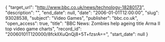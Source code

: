 {
  "target_url": "http://www.bbc.co.uk/news/technology-18280173", 
  "description": "", 
  "end_date": null, 
  "date": "2006-01-01T12:00:00", 
  "slug": 93028538, 
  "subject": "Video Games", 
  "publisher": "bbc.co.uk", 
  "open_access": true, 
  "title": "BBC News: Zombies help ageing title Arma II top video game charts", 
  "record_id": "20060101T120000/8fckllXuQnQj8+5T+fzsrA==", 
  "start_date": null
}

